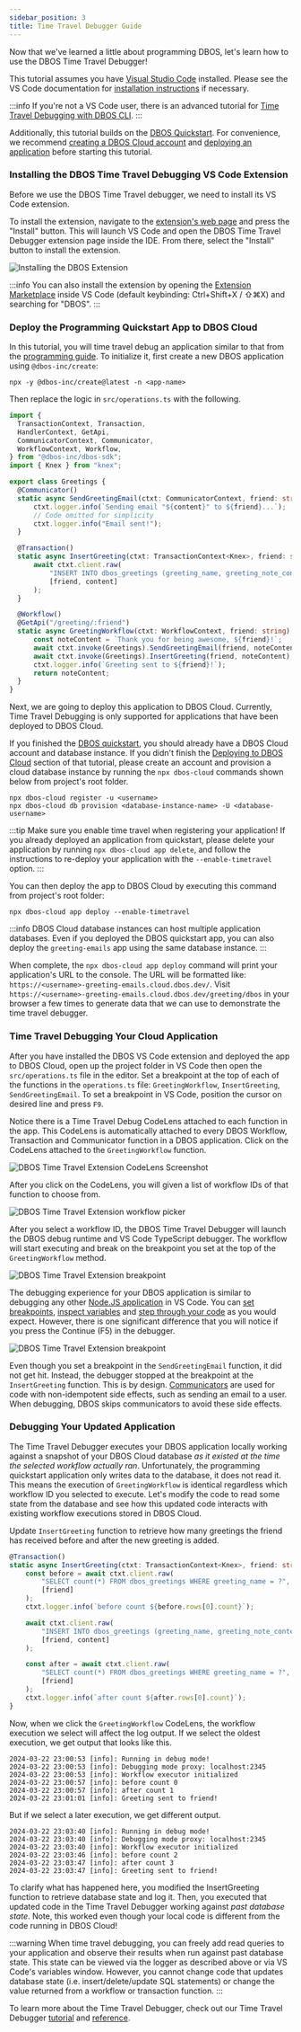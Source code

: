 ```yaml
---
sidebar_position: 3
title: Time Travel Debugger Guide
---
```


Now that we've learned a little about programming DBOS, let's learn how to use the DBOS Time Travel Debugger!

This tutorial assumes you have [Visual Studio Code](https://code.visualstudio.com/) installed.
Please see the VS Code documentation for [installation instructions](https://code.visualstudio.com/docs/setup/setup-overview) if necessary.

:::info
If you're not a VS Code user, there is an advanced tutorial for [Time Travel Debugging with DBOS CLI](../cloud-tutorials/timetravel-debugging#time-travel-with-dbos-cli-non-vs-code-users).
:::

Additionally, this tutorial builds on the [DBOS Quickstart](./quickstart).
For convenience, we recommend [creating a DBOS Cloud account](https://console.dbos.dev/) and
[deploying an application](./quickstart#3-deploy) before starting this tutorial.

### Installing the DBOS Time Travel Debugging VS Code Extension

Before we use the DBOS Time Travel debugger, we need to install its VS Code extension.

To install the extension, navigate to the [extension's web page](https://marketplace.visualstudio.com/items?itemName=dbos-inc.dbos-ttdbg) and press the "Install" button.
This will launch VS Code and open the DBOS Time Travel Debugger extension page inside the IDE.
From there, select the "Install" button to install the extension.

![Installing the DBOS Extension](./assets//ttdbg-install.png)

:::info
You can also install the extension by opening the [Extension Marketplace](https://code.visualstudio.com/docs/editor/extension-marketplace)
inside VS Code (default keybinding: Ctrl+Shift+X / ⇧⌘X) and searching for "DBOS".
:::

### Deploy the Programming Quickstart App to DBOS Cloud

In this tutorial, you will time travel debug an application similar to that from the [programming guide](./quickstart-programming.md).
To initialize it, first create a new DBOS application using `@dbos-inc/create`:

```
npx -y @dbos-inc/create@latest -n <app-name>
```

Then replace the logic in `src/operations.ts` with the following.

```ts
import {
  TransactionContext, Transaction,
  HandlerContext, GetApi,
  CommunicatorContext, Communicator,
  WorkflowContext, Workflow,
} from "@dbos-inc/dbos-sdk";
import { Knex } from "knex";

export class Greetings {
  @Communicator()
  static async SendGreetingEmail(ctxt: CommunicatorContext, friend: string, content: string) {
      ctxt.logger.info(`Sending email "${content}" to ${friend}...`);
      // Code omitted for simplicity
      ctxt.logger.info("Email sent!");
  }

  @Transaction()
  static async InsertGreeting(ctxt: TransactionContext<Knex>, friend: string, content: string) {
      await ctxt.client.raw(
          "INSERT INTO dbos_greetings (greeting_name, greeting_note_content) VALUES (?, ?)",
          [friend, content]
      );
  }

  @Workflow()
  @GetApi("/greeting/:friend")
  static async GreetingWorkflow(ctxt: WorkflowContext, friend: string) {
      const noteContent = `Thank you for being awesome, ${friend}!`;
      await ctxt.invoke(Greetings).SendGreetingEmail(friend, noteContent);
      await ctxt.invoke(Greetings).InsertGreeting(friend, noteContent);
      ctxt.logger.info(`Greeting sent to ${friend}!`);
      return noteContent;
  }
}
```

Next, we are going to deploy this application to DBOS Cloud.
Currently, Time Travel Debugging is only supported for applications that have been deployed to DBOS Cloud.

If you finished the [DBOS quickstart](./quickstart), you should already have a DBOS Cloud account and database instance.
If you didn't finish the [Deploying to DBOS Cloud](./quickstart#deploy-your-first-app-to-the-cloud) section of that tutorial,
please create an account and provision a cloud database instance by running the `npx dbos-cloud` commands shown below from project's root folder.

```
npx dbos-cloud register -u <username>
npx dbos-cloud db provision <database-instance-name> -U <database-username>
```

:::tip
Make sure you enable time travel when registering your application!
If you already deployed an application from quickstart, please delete your application by running `npx dbos-cloud app delete`,
and follow the instructions to re-deploy your application with the `--enable-timetravel` option.
:::

You can then deploy the app to DBOS Cloud by executing this command from project's root folder:

```
npx dbos-cloud app deploy --enable-timetravel
```

:::info
DBOS Cloud database instances can host multiple application databases.
Even if you deployed the DBOS quickstart app, you can also deploy the `greeting-emails` app using the same database instance.
:::

When complete, the `npx dbos-cloud app deploy` command will print your application's URL to the console.
The URL will be formatted like:  `https://<username>-greeting-emails.cloud.dbos.dev/`.
Visit `https://<username>-greeting-emails.cloud.dbos.dev/greeting/dbos` in your browser a few times to generate data that we can use to demonstrate the time travel debugger.

### Time Travel Debugging Your Cloud Application

After you have installed the DBOS VS Code extension and deployed the app to DBOS Cloud, open up the project folder in VS Code then open the `src/operations.ts` file in the editor. 
Set a breakpoint at the top of each of the functions in the `operations.ts` file: `GreetingWorkflow`, `InsertGreeting`, `SendGreetingEmail`.
To set a breakpoint in VS Code, position the cursor on desired line and press `F9`.

Notice there is a Time Travel Debug CodeLens attached to each function in the app. 
This CodeLens is automatically attached to every DBOS Workflow, Transaction and Communicator function in a DBOS application.
Click on the CodeLens attached to the `GreetingWorkflow` function.

![DBOS Time Travel Extension CodeLens Screenshot](./assets/ttdbg-code-lens.png)

After you click on the CodeLens, you will given a list of workflow IDs of that function to choose from. 

![DBOS Time Travel Extension workflow picker](../cloud-tutorials/assets/ttdbg-wfid-quick-pick.png)

After you select a workflow ID, the DBOS Time Travel Debugger will launch the DBOS debug runtime and VS Code TypeScript debugger.
The workflow will start executing and break on the breakpoint you set at the top of the `GreetingWorkflow` method.

![DBOS Time Travel Extension breakpoint](./assets/ttdbg-breakpoint-1.png)

The debugging experience for your DBOS application is similar to debugging any other 
[Node.JS application](https://code.visualstudio.com/docs/nodejs/nodejs-debugging) in VS Code.
You can [set breakpoints](https://code.visualstudio.com/docs/editor/debugging#_breakpoints),
[inspect variables](https://code.visualstudio.com/docs/editor/debugging#_data-inspection) and 
[step through your code](https://code.visualstudio.com/docs/editor/debugging#_debug-actions) as you would expect.
However, there is one significant difference that you will notice if you press the Continue (F5) in the debugger.

![DBOS Time Travel Extension breakpoint](./assets/ttdbg-breakpoint-2.png)

Even though you set a breakpoint in the `SendGreetingEmail` function, it did not get hit.
Instead, the debugger stopped at the breakpoint at the `InsertGreeting` function. 
This is by design.
[Communicators](../tutorials/communicator-tutorial.md) are used for code with non-idempotent side effects, such as sending an email to a user.
When debugging, DBOS skips communicators to avoid these side effects. 

### Debugging Your Updated Application

The Time Travel Debugger executes your DBOS application locally working against a snapshot of your DBOS Cloud database _as it existed at the time the selected workflow actually ran_.
Unfortunately, the programming quickstart application only writes data to the database, it does not read it.
This means the execution of `GreetingWorkflow` is identical regardless which workflow ID you selected to execute.
Let's modify the code to read some state from the database and see how this updated code interacts with existing workflow executions stored in DBOS Cloud.

Update `InsertGreeting` function to retrieve how many greetings the friend has received before and after the new greeting is added.

```ts
@Transaction()
static async InsertGreeting(ctxt: TransactionContext<Knex>, friend: string, content: string) {
    const before = await ctxt.client.raw(
        "SELECT count(*) FROM dbos_greetings WHERE greeting_name = ?", 
        [friend]
    );
    ctxt.logger.info(`before count ${before.rows[0].count}`);

    await ctxt.client.raw(
        "INSERT INTO dbos_greetings (greeting_name, greeting_note_content) VALUES (?, ?)",
        [friend, content]
    );

    const after = await ctxt.client.raw(
        "SELECT count(*) FROM dbos_greetings WHERE greeting_name = ?", 
        [friend]
    );
    ctxt.logger.info(`after count ${after.rows[0].count}`);
}
```

Now, when we click the `GreetingWorkflow` CodeLens, the workflow execution we select will affect the log output. 
If we select the oldest execution, we get output that looks like this.

```
2024-03-22 23:00:53 [info]: Running in debug mode! 
2024-03-22 23:00:53 [info]: Debugging mode proxy: localhost:2345 
2024-03-22 23:00:53 [info]: Workflow executor initialized 
2024-03-22 23:00:57 [info]: before count 0 
2024-03-22 23:00:57 [info]: after count 1 
2024-03-22 23:01:01 [info]: Greeting sent to friend! 
```

But if we select a later execution, we get different output.

```
2024-03-22 23:03:40 [info]: Running in debug mode! 
2024-03-22 23:03:40 [info]: Debugging mode proxy: localhost:2345 
2024-03-22 23:03:40 [info]: Workflow executor initialized 
2024-03-22 23:03:46 [info]: before count 2
2024-03-22 23:03:47 [info]: after count 3 
2024-03-22 23:03:47 [info]: Greeting sent to friend! 
```

To clarify what has happened here, you modified the InsertGreeting function to retrieve database state and log it.
Then, you executed that updated code in the Time Travel Debugger working against _past database state_.
Note, this worked even though your local code is different from the code running in DBOS Cloud!

:::warning
When time travel debugging, you can freely add read queries to your application and observe their results when run against past database state.
This state can be viewed via the logger as described above or via VS Code's variables window.
However, you cannot change code that updates database state (i.e. insert/delete/update SQL statements) or change the value returned from 
a workflow or transaction function.
:::

To learn more about the Time Travel Debugger, check out our Time Travel Debugger [tutorial](../cloud-tutorials/timetravel-debugging)
and [reference](../api-reference/time-travel-debugger).
